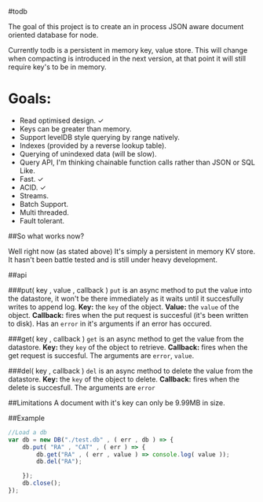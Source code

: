 #todb

The goal of this project is to create an in process JSON aware document oriented database for node.

Currently todb is a persistent in memory key, value store. This will change when compacting is introduced in the next version, at that point it will still require key's to be in memory. 

# Goals: 
* Read optimised design. ✓
* Keys can be greater than memory.
* Support levelDB style querying by range natively.
* Indexes (provided by a reverse lookup table).
* Querying of unindexed data (will be slow).
* Query API, I'm thinking chainable function calls rather than JSON or SQL Like.
* Fast. ✓
* ACID. ✓
* Streams.
* Batch Support.
* Multi threaded.
* Fault tolerant.


##So what works now?

Well right now (as stated above) It's simply a persistent in memory KV store. It hasn't been battle tested and is still under heavy development.

##api

###put( key , value , callback )
`put` is an async method to put the value into the datastore, it won't be there immediately as it waits until it succesfully writes to append log.
**Key:** the `key` of the object.
**Value:** the `value` of the object.
**Callback:** fires when the put request is succesful (it's been written to disk). Has an `error` in it's arguments if an error has occured.

###get( key , callback )
`get` is an async method to get the value from the datastore.
**Key:** they `key` of the object to retrieve.
**Callback:** fires when the get request is succesful. The arguments are `error`, `value`.

###del( key , callback )
`del` is an async method to delete the value from the datastore.
**Key:** the `key` of the object to delete.
**Callback:** fires when the delete is succesfull. The arguments are `error`

##Limitations
A document with it's key can only be 9.99MB in size.

##Example
```javascript
//Load a db
var db = new DB("./test.db" , ( err , db ) => {
	db.put( "RA" , "CAT" , ( err ) => {
		db.get("RA" , ( err , value ) => console.log( value ));
		db.del("RA");

	});
	db.close();
});

```